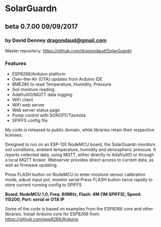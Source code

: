 # SolarGuardn
## beta 0.7.00 09/09/2017
### by David Denney <dragondaud@gmail.com>

Master repository: https://github.com/dragondaud/SolarGuardn

### Features
- ESP8266/Arduino platform
- Over-the-Air (OTA) updates from Arduino IDE
- BME280 to read Temperature, Humidity, Pressure
- Soil moisture reading
- AdafruitIO/MQTT data logging
- WiFi client
- WiFi web server
- Web server status page
- Pump control with SONOFF/Tasmota
- SPIFFS config file

My code is released to public domain, while libraries retain their respective licenses.

Designed to run on an ESP-12E NodeMCU board, the SolarGuardn monitors soil conditions,
ambient temperature, humidity and atmospheric pressure. It reports collected data,
using MQTT, either directly to AdafruitIO or through a local MQTT broker. Webserver
provides direct access to current data, as well as firmware updating.

Press FLASH button on NodeMCU to enter moisture sensor calibration mode, adjust input pot, monitor serial
Press FLASH button twice rapidly to store current running config to SPIFFS

**Board: NodeMCU 1.0, Freq: 80MHz, Flash: 4M (1M SPIFFS), Speed: 115200, Port: serial or OTA IP**

Some of the code is based on examples from the ESP8266 core and other libraries.
Install Arduino core for ESP8266 from: https://github.com/esp8266/Arduino
